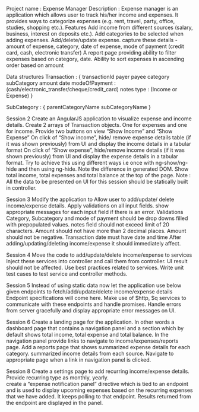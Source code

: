Project name : Expense Manager Description : Expense manager is an 
application which allows user to track his/her income and expenses. It 
provides ways to categorize expenses (e.g. rent, travel, party, office, 
studies, shopping etc.).
Features
Add income from different sources (salary, business, interest on deposits etc.). 
Add categories to be selected when adding expenses.
Add/delete/update expense. capture these details - amount of expense, category, 
date of expense, mode of payment (credit card, cash, electronic transfer)
A report page providing ability to filter expenses based on category, date.
Ability to sort expenses in ascending order based on amount

Data structures
Transaction : {
transactionId
payer
payee
category
subCategory
amount
date
modeOfPayment : (cash/electronic_transfer/cheque/credit_card)
notes
type : (Income or Expense)
}

SubCategory : {
parentCategoryName
subCategoryName
}

Session 2
Create an AngularJS application to visualize expense and income details.
Create 2 arrays of Transaction objects. One for expenses and one for income.
Provide two buttons on view “Show Income” and “Show Expense”
On click of “Show income”, hide/ remove expense details table (if it was shown previously) from UI and display the income details in a tabular format
On click of “Show expense”, hide/remove income details (if it was shown previously) from UI and display the expense details in a tabular format. 
Try to achieve this using different ways i.e once with ng-show/ng-hide and then using ng-hide. Note the difference in generated DOM.
Show total income, total expenses and total balance at the top of the page.
Note : All the data to be presented on UI for this session should be statically built in controller.

Session 3
Modify the application to
Allow user to add/update/ delete income/expense details.
Apply validations on all input fields.
show appropriate messages for each input field if there is an error.
Validations
Category, Subcategory and mode of payment should be drop downs filled with prepopulated values.
notes field should not exceed limit of 20 characters.
Amount should not have more than 2 decimal places.
Amount should not be negative.
Transaction date must have date and time
After adding/updating/deleting income/expense it should immediately affect.

Session 4
Move the code to add/update/delete income/expense to services
Inject these services into controller and call them from controller. UI result should not be affected.
Use best practices related to services.
Write unit test cases to test service and controller methods.

Session 5
Instead of using static data now let the application use below given endpoints to fetch/add/update/delete income/expense details
Endpoint specifications will come here.
Make use of $http, $q services to communicate with these endpoints and handle promises.
Handle errors from server gracefully and display appropriate error messages on UI.

Session 6
Create a landing page for the application. In other words a dashboard page that contains a navigation panel and a section which by default shows total income, total expense and total balance.
In the navigation panel provide links to navigate to income/expenses/reports page.
Add a reports page that shows 
summarized expense details for each category.
summarized income details from each source.
Navigate to appropriate page when a link in navigation panel is clicked.


Session 8
Create a settings page to add recurring income/expense details.
Provide recurring type as monthly, yearly.  
create a “expense notification panel” directive which is tied to an endpoint and is used to display upcoming expenses based on the recurring expenses that we have added. It keeps polling to that endpoint. Results returned from the endpoint are displayed in the panel.

